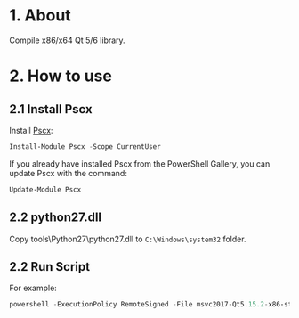 # 1. About
Compile x86/x64 Qt 5/6 library.

# 2. How to use
## 2.1 Install Pscx
Install [Pscx](https://github.com/Pscx/Pscx):
```powershell
Install-Module Pscx -Scope CurrentUser
```

If you already have installed Pscx from the PowerShell Gallery, you can update Pscx with the command:
```powershell
Update-Module Pscx
```

## 2.2 python27.dll
Copy tools\Python27\python27.dll to `C:\Windows\system32` folder.

## 2.2 Run Script
For example:
```powershell
powershell -ExecutionPolicy RemoteSigned -File msvc2017-Qt5.15.2-x86-static-mt.ps1
```
